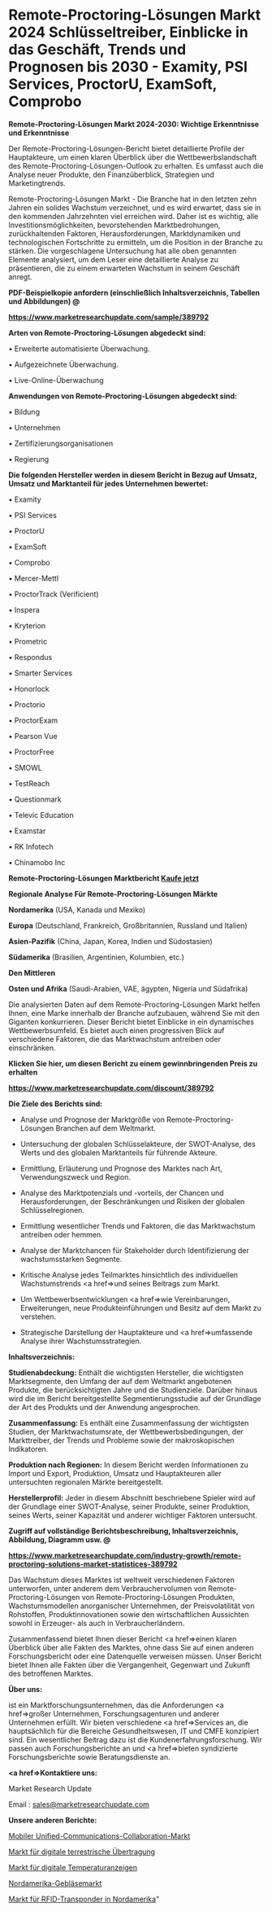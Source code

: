 # Remote-Proctoring-Lösungen Markt 2024 Schlüsseltreiber, Einblicke in das Geschäft, Trends und Prognosen bis 2030 - Examity, PSI Services, ProctorU, ExamSoft, Comprobo

<strong>Remote-Proctoring-Lösungen Markt 2024-2030: Wichtige Erkenntnisse und Erkenntnisse</strong>

Der Remote-Proctoring-Lösungen-Bericht bietet detaillierte Profile der Hauptakteure, um einen klaren Überblick über die Wettbewerbslandschaft des Remote-Proctoring-Lösungen-Outlook zu erhalten. Es umfasst auch die Analyse neuer Produkte, den Finanzüberblick, Strategien und Marketingtrends.

Remote-Proctoring-Lösungen Markt - Die Branche hat in den letzten zehn Jahren ein solides Wachstum verzeichnet, und es wird erwartet, dass sie in den kommenden Jahrzehnten viel erreichen wird. Daher ist es wichtig, alle Investitionsmöglichkeiten, bevorstehenden Marktbedrohungen, zurückhaltenden Faktoren, Herausforderungen, Marktdynamiken und technologischen Fortschritte zu ermitteln, um die Position in der Branche zu stärken. Die vorgeschlagene Untersuchung hat alle oben genannten Elemente analysiert, um dem Leser eine detaillierte Analyse zu präsentieren, die zu einem erwarteten Wachstum in seinem Geschäft anregt.



<strong><b>PDF-Beispielkopie anfordern (einschließlich Inhaltsverzeichnis, Tabellen und Abbildungen) @ </b></strong>

<strong><a href=https://www.marketresearchupdate.com/sample/389792>

<strong>https://www.marketresearchupdate.com/sample/389792</u></a></strong></strong>



<strong>Arten von Remote-Proctoring-Lösungen abgedeckt sind:</strong>

• Erweiterte automatisierte Überwachung.

• Aufgezeichnete Überwachung.

• Live-Online-Überwachung



<strong>Anwendungen von Remote-Proctoring-Lösungen abgedeckt sind:</strong>

• Bildung

• Unternehmen

• Zertifizierungsorganisationen

• Regierung



<strong>Die folgenden Hersteller werden in diesem Bericht in Bezug auf Umsatz, Umsatz und Marktanteil für jedes Unternehmen bewertet:</strong>

• Examity

• PSI Services

• ProctorU

• ExamSoft

• Comprobo

• Mercer-Mettl

• ProctorTrack (Verificient)

• Inspera

• Kryterion

• Prometric

• Respondus

• Smarter Services

• Honorlock

• Proctorio

• ProctorExam

• Pearson Vue

• ProctorFree

• SMOWL

• TestReach

• Questionmark

• Televic Education

• Examstar

• RK Infotech

• Chinamobo Inc



<strong>Remote-Proctoring-Lösungen Marktbericht <a href=https://www.marketresearchupdate.com/buynow/389792>Kaufe jetzt</a></strong>



<strong>Regionale Analyse Für Remote-Proctoring-Lösungen Märkte</strong>



<strong>Nordamerika</strong> (USA, Kanada und Mexiko)



<strong>Europa</strong> (Deutschland, Frankreich, Großbritannien, Russland und Italien)



<strong>Asien-Pazifik</strong> (China, Japan, Korea, Indien und Südostasien)



<strong>Südamerika</strong> (Brasilien, Argentinien, Kolumbien, etc.)



<strong>Den Mittleren</strong> 

<strong>Osten und Afrika</strong> (Saudi-Arabien, VAE, ägypten, Nigeria und Südafrika)

Die analysierten Daten auf dem Remote-Proctoring-Lösungen Markt helfen Ihnen, eine Marke innerhalb der Branche aufzubauen, während Sie mit den Giganten konkurrieren. Dieser Bericht bietet Einblicke in ein dynamisches Wettbewerbsumfeld. Es bietet auch einen progressiven Blick auf verschiedene Faktoren, die das Marktwachstum antreiben oder einschränken.



<strong>Klicken Sie hier, um diesen Bericht zu einem gewinnbringenden Preis zu erhalten
</strong>

<strong><a href=https://www.marketresearchupdate.com/discount/389792>https://www.marketresearchupdate.com/discount/389792</b></u></strong></a>



<strong>Die Ziele des Berichts sind:</strong>

- Analyse und Prognose der Marktgröße von Remote-Proctoring-Lösungen Branchen auf dem Weltmarkt.

- Untersuchung der globalen Schlüsselakteure, der SWOT-Analyse, des Werts und des globalen Marktanteils für führende Akteure.

- Ermittlung, Erläuterung und Prognose des Marktes nach Art, Verwendungszweck und Region.

- Analyse des Marktpotenzials und -vorteils, der Chancen und Herausforderungen, der Beschränkungen und Risiken der globalen Schlüsselregionen.

- Ermittlung wesentlicher Trends und Faktoren, die das Marktwachstum antreiben oder hemmen.

- Analyse der Marktchancen für Stakeholder durch Identifizierung der wachstumsstarken Segmente.

- Kritische Analyse jedes Teilmarktes hinsichtlich des individuellen Wachstumstrends <a href=>und</a> seines Beitrags zum Markt.

- Um Wettbewerbsentwicklungen <a href=>wie</a> Vereinbarungen, Erweiterungen, neue Produkteinführungen und Besitz auf dem Markt zu verstehen.

- Strategische Darstellung der Hauptakteure und <a href=>umfas</a>sende Analyse ihrer Wachstumsstrategien.



<strong>Inhaltsverzeichnis:</strong>



<strong>Studienabdeckung:</strong> Enthält die wichtigsten Hersteller, die wichtigsten Marktsegmente, den Umfang der auf dem Weltmarkt angebotenen Produkte, die berücksichtigten Jahre und die Studienziele. Darüber hinaus wird die im Bericht bereitgestellte Segmentierungsstudie auf der Grundlage der Art des Produkts und der Anwendung angesprochen.



<strong>Zusammenfassung:</strong> Es enthält eine Zusammenfassung der wichtigsten Studien, der Marktwachstumsrate, der Wettbewerbsbedingungen, der Markttreiber, der Trends und Probleme sowie der makroskopischen Indikatoren.



<strong>Produktion nach Regionen:</strong> In diesem Bericht werden Informationen zu Import und Export, Produktion, Umsatz und Hauptakteuren aller untersuchten regionalen Märkte bereitgestellt.



<strong>Herstellerprofil:</strong> Jeder in diesem Abschnitt beschriebene Spieler wird auf der Grundlage einer SWOT-Analyse, seiner Produkte, seiner Produktion, seines Werts, seiner Kapazität und anderer wichtiger Faktoren untersucht.



<strong><b>Zugriff auf vollständige Berichtsbeschreibung, Inhaltsverzeichnis, Abbildung, Diagramm usw. @ </b></strong>

<strong><a href=https://www.marketresearchupdate.com/industry-growth/remote-proctoring-solutions-market-statistices-389792>https://www.marketresearchupdate.com/industry-growth/remote-proctoring-solutions-market-statistices-389792</a></strong>

Das Wachstum dieses Marktes ist weltweit verschiedenen Faktoren unterworfen, unter anderem dem Verbrauchervolumen von Remote-Proctoring-Lösungen von Remote-Proctoring-Lösungen Produkten, Wachstumsmodellen anorganischer Unternehmen, der Preisvolatilität von Rohstoffen, Produktinnovationen sowie den wirtschaftlichen Aussichten sowohl in Erzeuger- als auch in Verbraucherländern.

Zusammenfassend bietet Ihnen dieser Bericht <a href=>einen</a> klaren Überblick über alle Fakten des Marktes, ohne dass Sie auf einen anderen Forschungsbericht oder eine Datenquelle verweisen müssen. Unser Bericht bietet Ihnen alle Fakten über die Vergangenheit, Gegenwart und Zukunft des betroffenen Marktes.



<strong>Über uns:</strong>

 ist ein Marktforschungsunternehmen, das die Anforderungen <a href=>großer</a> Unternehmen, Forschungsagenturen und anderer Unternehmen erfüllt. Wir bieten verschiedene <a href=>Services</a> an, die hauptsächlich für die Bereiche Gesundheitswesen, IT und CMFE konzipiert sind. Ein wesentlicher Beitrag dazu ist die Kundenerfahrungsforschung. Wir passen auch Forschungsberichte an und <a href=>bieten</a> syndizierte Forschungsberichte sowie Beratungsdienste an.



<strong><a href=>Kontaktiere uns:</a></strong>

Market Research Update

Email : sales@marketresearchupdate.com



<strong>Unsere anderen Berichte:</strong>

<a href=https://www.linkedin.com/pulse/mobile-unified-communications-collaboration-market-latest>Mobiler Unified-Communications-Collaboration-Markt</a>

<a href=https://www.linkedin.com/pulse/digital-terrestrial-transmission-market>Markt für digitale terrestrische Übertragung</a>

<a href=https://www.linkedin.com/pulse/digital-temperature-indicators-market-2023-remarking>Markt für digitale Temperaturanzeigen</a>

<a href=https://www.linkedin.com/pulse/north-america-blowers-market-new-report-future>Nordamerika-Gebläsemarkt</a>

<a href=https://www.linkedin.com/pulse/north-america-rfid-transponders-market-2023>Markt für RFID-Transponder in Nordamerika</a>"
